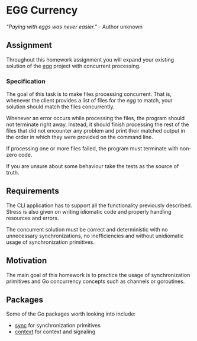 # EGG Currency

_"Paying with eggs was never easier."_ - Author unknown

## Assignment

Throughout this homework assignment you will expand your existing solution
of the [egg](https://github.com/course-go/egg) project with
concurrent processing.

### Specification

The goal of this task is to make files processing concurrent. That is, whenever
the client provides a list of files for the _egg_ to match, your solution should
match the files concurrently.

Whenever an error occurs while processing the files, the program should not terminate
right away. Instead, it should finish processing the rest of the files that did
not encounter any problem and print their matched output in the order in which they
were provided on the command line.

If processing one or more files failed, the program must terminate with non-zero
code.

If you are unsure about some behaviour take the tests as the source of truth.

## Requirements

The CLI application has to support all the functionality previously
described. Stress is also given on writing idiomatic code and properly
handling resources and errors.

The concurrent solution must be correct and deterministic with no unnecessary
synchronizations, no inefficiencies and without unidiomatic usage of
synchronization primitives.

## Motivation

The main goal of this homework is to practice the usage of synchronization
primitives and Go concurrency concepts such as channels or goroutines.

## Packages

Some of the Go packages worth looking into include:

- [sync](https://pkg.go.dev/sync) for synchronization primitives
- [context](https://pkg.go.dev/context) for context and signaling
